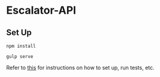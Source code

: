# Escalator-API

## Set Up

`npm install`

`gulp serve`

Refer to [this](https://github.com/KunalKapadia/express-mongoose-es6-rest-api)
for instructions on how to set up, run tests, etc.
